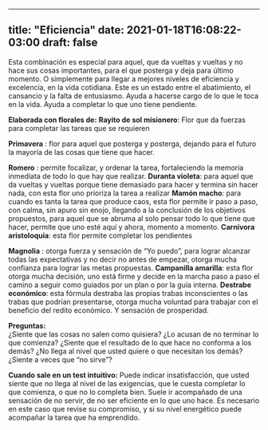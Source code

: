 
---
title: "Eficiencia"
date: 2021-01-18T16:08:22-03:00
draft: false
--- 
        

 

 



Esta combinación es especial
 para aquel, que da vueltas y vueltas y no hace sus cosas importantes, para el
 que posterga y deja para último momento. O simplemente para llegar a mejores niveles
 de eficiencia y excelencia, en la vida cotidiana.
Este es un estado entre el
 abatimiento, el cansancio y la falta de entusiasmo.
Ayuda a hacerse cargo de lo
 que le toca en la vida.
Ayuda a completar lo que uno
 tiene pendiente.
 


**Elaborada con florales de:** 
**Rayito
 de sol misionero**: Flor que da fuerzas para completar las tareas
 que se requieren


**Primavera** : flor
 para aquel que posterga y posterga, dejando para el futuro la mayoría de las
 cosas que tiene que hacer.


**Romero** :
 permite focalizar, y ordenar la tarea, fortaleciendo la memoria inmediata de
 todo lo que hay que realizar.
**Duranta
 violeta**: para aquel que da vueltas y vueltas porque tiene
 demasiado para hacer y termina sin hacer nada, con esta flor uno prioriza la
 tarea a realizar
**Mamón
 macho**: para cuando es tanta la tarea que produce caos, esta flor
 permite ir paso a paso, con calma, sin apuro sin enojo, llegando a la
 conclusión de los objetivos propuestos, para aquel que se abruma al solo pensar
 todo lo que tiene que hacer, permite que uno esté aquí y ahora, momento a
 momento.
**Carnívora
 aristoloquia**: esta flor permite completar los pendientes
 

**Magnolia** : otorga fuerza y
 sensación de “Yo puedo”, para lograr alcanzar todas las expectativas y no decir
 no antes de empezar, otorga mucha confianza para lograr las metas propuestas.
**Campanilla
 amarilla**: esta flor otorga mucha decisión, uno está firme y decide
 en la marcha paso a paso el camino a seguir como guiados por un plan o por la
 guía interna.
**Destrabe
 económico**: esta fórmula destraba las propias trabas inconscientes o
 las trabas que podrían presentarse, otorga mucha voluntad para trabajar con el
 beneficio del redito económico. Y sensación de prosperidad.
 


**Preguntas:**  
¿Siente que las cosas no salen
 como quisiera?
¿Lo acusan de no terminar lo
 que comienza?
¿Siente que el resultado de lo
 que hace no conforma a los demás?
¿No llega al nivel que usted
 quiere o que necesitan los demás?
¿Siente a veces que “no
 sirve”?
 
**Cuando
 sale en un test intuitivo:** 
Puede indicar insatisfacción,
 que usted siente que no llega al nivel de las exigencias, que le cuesta
 completar lo que comienza, o que no lo completa bien.
Suele ir acompañado de una
 sensación de no servir, de no ser eficiente en lo que uno hace.
Es necesario en este caso que
 revise su compromiso, y si su nivel energético puede acompañar la tarea que ha
 emprendido.



